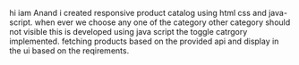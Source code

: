 hi iam Anand i created responsive product catalog using html css and java-script.
when ever we choose any one of the category other category should not visible this is developed using java script the toggle catrgory implemented.
fetching products based on the provided api and display in the ui based on the reqirements.
